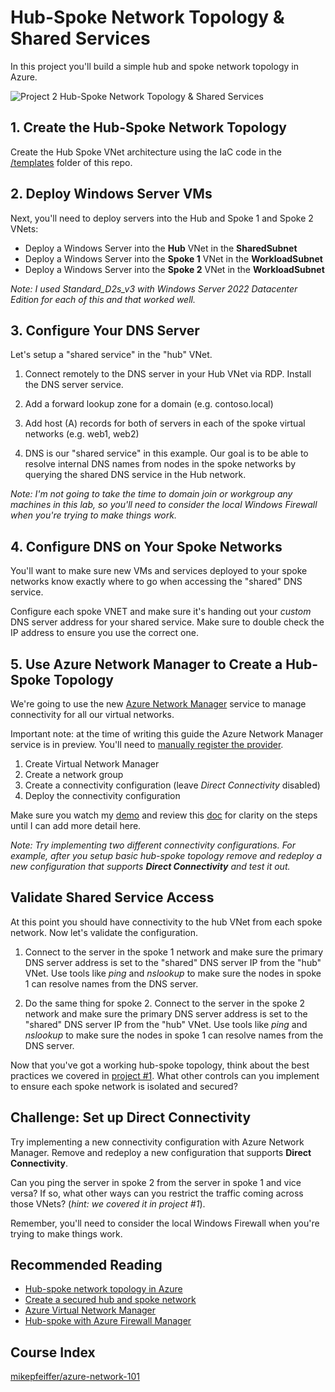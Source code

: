 # Hub-Spoke Network Topology & Shared Services

In this project you'll build a simple hub and spoke network topology in Azure.

![Project 2 Hub-Spoke Network Topology & Shared Services](https://user-images.githubusercontent.com/5126491/166937555-d9b727fc-f9b4-4943-99a5-07d4d5a060ec.jpg)

## 1. Create the Hub-Spoke Network Topology

Create the Hub Spoke VNet architecture using the IaC code in the [/templates](https://github.com/mikepfeiffer/azure-network-101/tree/main/projects/Project%202/templates) folder of this repo.

## 2. Deploy Windows Server VMs

Next, you'll need to deploy servers into the Hub and Spoke 1 and Spoke 2 VNets:

* Deploy a Windows Server into the **Hub** VNet in the **SharedSubnet**
* Deploy a Windows Server into the **Spoke 1** VNet in the **WorkloadSubnet**
* Deploy a Windows Server into the **Spoke 2** VNet in the **WorkloadSubnet**

*Note: I used Standard_D2s_v3 with Windows Server 2022 Datacenter Edition for each of this and that worked well.*

## 3. Configure Your DNS Server

Let's setup a "shared service" in the "hub" VNet.

1. Connect remotely to the DNS server in your Hub VNet via RDP. Install the DNS server service.

2. Add a forward lookup zone for a domain (e.g. contoso.local)

3. Add host (A) records for both of servers in each of the spoke virtual networks (e.g. web1, web2)

4. DNS is our "shared service" in this example. Our goal is to be able to resolve internal DNS names from nodes in the spoke networks by querying the shared DNS service in the Hub network.

*Note: I'm not going to take the time to domain join or workgroup any machines in this lab, so you'll need to consider the local Windows Firewall when you're trying to make things work.*

## 4. Configure DNS on Your Spoke Networks

You'll want to make sure new VMs and services deployed to your spoke networks know exactly where to go when accessing the "shared" DNS service.

Configure each spoke VNET and make sure it's handing out your *custom* DNS server address for your shared service. Make sure to double check the IP address to ensure you use the correct one.

## 5. Use Azure Network Manager to Create a Hub-Spoke Topology

We're going to use the new [Azure Network Manager](https://docs.microsoft.com/en-us/azure/virtual-network-manager/create-virtual-network-manager-portal) service to manage connectivity for all our virtual networks.

Important note: at the time of writing this guide the Azure Network Manager service is in preview. You'll need to [manually register the provider](https://docs.microsoft.com/en-us/azure/virtual-network-manager/create-virtual-network-manager-portal#register-subscription-for-public-preview).

1. Create Virtual Network Manager
2. Create a network group
3. Create a connectivity configuration (leave *Direct Connectivity* disabled)
4. Deploy the connectivity configuration

Make sure you watch my [demo](https://www.youtube.com/watch?v=g-zDveuQU4E) and review this [doc](https://docs.microsoft.com/en-us/azure/virtual-network-manager/create-virtual-network-manager-portal) for clarity on the steps until I can add more detail here.

*Note: Try implementing two different connectivity configurations. For example, after you setup basic hub-spoke topology remove and redeploy a new configuration that supports **Direct Connectivity** and test it out.*

## Validate Shared Service Access

At this point you should have connectivity to the hub VNet from each spoke network. Now let's validate the configuration.

1. Connect to the server in the spoke 1 network and make sure the primary DNS server address is set to the "shared" DNS server IP from the "hub" VNet. Use tools like *ping* and *nslookup* to make sure the nodes in spoke 1 can resolve names from the DNS server.

2. Do the same thing for spoke 2. Connect to the server in the spoke 2 network and make sure the primary DNS server address is set to the "shared" DNS server IP from the "hub" VNet. Use tools like *ping* and *nslookup* to make sure the nodes in spoke 1 can resolve names from the DNS server.

Now that you've got a working hub-spoke topology, think about the best practices we covered in [project #1](https://github.com/mikepfeiffer/azure-network-101/tree/main/projects/Project%201). What other controls can you implement to ensure each spoke network is isolated and secured?

## Challenge: Set up Direct Connectivity

Try implementing a new connectivity configuration with Azure Network Manager. Remove and redeploy a new configuration that supports **Direct Connectivity**.

Can you ping the server in spoke 2 from the server in spoke 1 and vice versa? If so, what other ways can you restrict the traffic coming across those VNets? (*hint: we covered it in project #1*).

Remember, you'll need to consider the local Windows Firewall when you're trying to make things work.

## Recommended Reading


* [Hub-spoke network topology in Azure](https://docs.microsoft.com/en-us/azure/architecture/reference-architectures/hybrid-networking/hub-spoke?tabs=cli)
* [Create a secured hub and spoke network](https://docs.microsoft.com/en-us/azure/virtual-network-manager/tutorial-create-secured-hub-and-spoke)
* [Azure Virtual Network Manager](https://docs.microsoft.com/en-us/azure/virtual-network-manager/create-virtual-network-manager-portal)
* [Hub-spoke with Azure Firewall Manager](https://docs.microsoft.com/en-us/azure/firewall-manager/secure-hybrid-network)

## Course Index
[mikepfeiffer/azure-network-101](https://github.com/mikepfeiffer/azure-network-101)